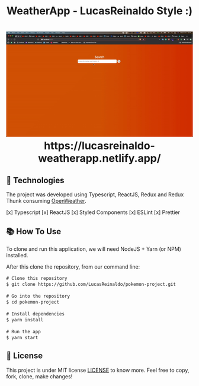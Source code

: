 <h1 align="center">WeatherApp - LucasReinaldo Style :)</h1>

<h1 align="center">
    <img src="https://github.com/LucasReinaldo/weather-redux-app/blob/master/src/assets/weather-redux.gif" width="680" />
    https://lucasreinaldo-weatherapp.netlify.app/
</h1>

## 🚀 Technologies

The project was developed using Typescript, ReactJS, Redux and Redux Thunk consuming [OpenWeather](https://openweathermap.org/).

[x] Typescript
[x] ReactJS
[x] Styled Components
[x] ESLint
[x] Prettier


## 📚 How To Use

To clone and run this application, we will need NodeJS + Yarn (or NPM) installed.

After this clone the repository, from our command line:

```
# Clone this repository
$ git clone https://github.com/LucasReinaldo/pokemon-project.git

# Go into the repository
$ cd pokemon-project

# Install dependencies
$ yarn install

# Run the app
$ yarn start
```

## 📖 License

This project is under MIT license [LICENSE](LICENSE.md) to know more. Feel free to copy, fork, clone, make changes!
